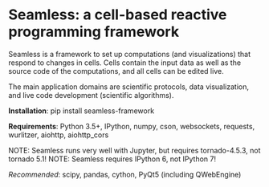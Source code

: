 Seamless: a cell-based reactive programming framework
=====================================================

Seamless is a framework to set up computations (and visualizations) that respond
to changes in cells. Cells contain the input data as well as the source code of
the computations, and all cells can be edited live.

The main application domains are scientific protocols, data visualization, and
live code development (scientific algorithms).

**Installation**: pip install seamless-framework

**Requirements**: Python 3.5+, IPython, numpy, cson, websockets, requests, wurlitzer, aiohttp, aiohttp_cors

NOTE: Seamless runs very well with Jupyter, but requires tornado-4.5.3, not tornado 5.1!
NOTE: Seamless requires IPython 6, not IPython 7!

*Recommended*: scipy, pandas, cython, PyQt5 (including QWebEngine)
